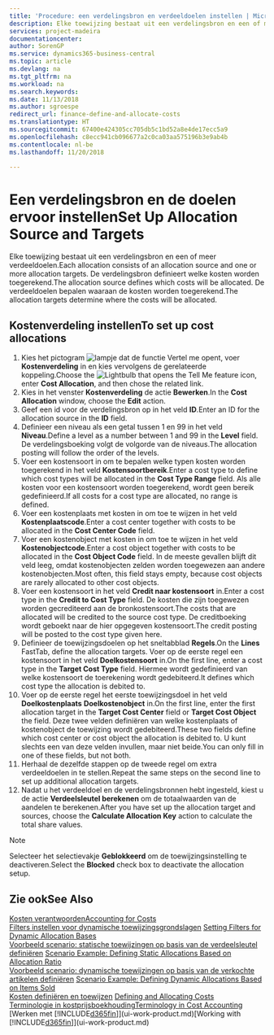 ```yaml
---
title: 'Procedure: een verdelingsbron en verdeeldoelen instellen | Microsoft Docs'
description: Elke toewijzing bestaat uit een verdelingsbron en een of meer verdeeldoelen. De verdelingsbron definieert welke kosten worden toegerekend. De verdeeldoelen bepalen waaraan de kosten worden toegerekend.
services: project-madeira
documentationcenter: 
author: SorenGP
ms.service: dynamics365-business-central
ms.topic: article
ms.devlang: na
ms.tgt_pltfrm: na
ms.workload: na
ms.search.keywords: 
ms.date: 11/13/2018
ms.author: sgroespe
redirect_url: finance-define-and-allocate-costs
ms.translationtype: HT
ms.sourcegitcommit: 67400e424305cc705db5c1bd52a8e4de17ecc5a9
ms.openlocfilehash: c8ecc941cb096677a2c0ca03aa575196b3e9ab4b
ms.contentlocale: nl-be
ms.lasthandoff: 11/20/2018

---
```

# <a name="set-up-allocation-source-and-targets"></a><span data-ttu-id="9b219-105">Een verdelingsbron en de doelen ervoor instellen</span><span class="sxs-lookup"><span data-stu-id="9b219-105">Set Up Allocation Source and Targets</span></span>
<span data-ttu-id="9b219-106">Elke toewijzing bestaat uit een verdelingsbron en een of meer verdeeldoelen.</span><span class="sxs-lookup"><span data-stu-id="9b219-106">Each allocation consists of an allocation source and one or more allocation targets.</span></span> <span data-ttu-id="9b219-107">De verdelingsbron definieert welke kosten worden toegerekend.</span><span class="sxs-lookup"><span data-stu-id="9b219-107">The allocation source defines which costs will be allocated.</span></span> <span data-ttu-id="9b219-108">De verdeeldoelen bepalen waaraan de kosten worden toegerekend.</span><span class="sxs-lookup"><span data-stu-id="9b219-108">The allocation targets determine where the costs will be allocated.</span></span>  

## <a name="to-set-up-cost-allocations"></a><span data-ttu-id="9b219-109">Kostenverdeling instellen</span><span class="sxs-lookup"><span data-stu-id="9b219-109">To set up cost allocations</span></span>  
1.  <span data-ttu-id="9b219-110">Kies het pictogram ![lampje dat de functie Vertel me opent](media/ui-search/search_small.png "Vertel me wat u wilt doen"), voer **Kostenverdeling** in en kies vervolgens de gerelateerde koppeling.</span><span class="sxs-lookup"><span data-stu-id="9b219-110">Choose the ![Lightbulb that opens the Tell Me feature](media/ui-search/search_small.png "Tell me what you want to do") icon, enter **Cost Allocation**, and then chose the related link.</span></span>  
2.  <span data-ttu-id="9b219-111">Kies in het venster **Kostenverdeling** de actie **Bewerken**.</span><span class="sxs-lookup"><span data-stu-id="9b219-111">In the **Cost Allocation** window, choose the **Edit** action.</span></span>  
3.  <span data-ttu-id="9b219-112">Geef een id voor de verdelingsbron op in het veld **ID**.</span><span class="sxs-lookup"><span data-stu-id="9b219-112">Enter an ID for the allocation source in the **ID** field.</span></span>  
4.  <span data-ttu-id="9b219-113">Definieer een niveau als een getal tussen 1 en 99 in het veld **Niveau**.</span><span class="sxs-lookup"><span data-stu-id="9b219-113">Define a level as a number between 1 and 99 in the **Level** field.</span></span> <span data-ttu-id="9b219-114">De verdelingsboeking volgt de volgorde van de niveaus.</span><span class="sxs-lookup"><span data-stu-id="9b219-114">The allocation posting will follow the order of the levels.</span></span>  
5.  <span data-ttu-id="9b219-115">Voer een kostensoort in om te bepalen welke typen kosten worden toegerekend in het veld **Kostensoortbereik**.</span><span class="sxs-lookup"><span data-stu-id="9b219-115">Enter a cost type to define which cost types will be allocated in the **Cost Type Range** field.</span></span> <span data-ttu-id="9b219-116">Als alle kosten voor een kostensoort worden toegerekend, wordt geen bereik gedefinieerd.</span><span class="sxs-lookup"><span data-stu-id="9b219-116">If all costs for a cost type are allocated, no range is defined.</span></span>  
6.  <span data-ttu-id="9b219-117">Voer een kostenplaats met kosten in om toe te wijzen in het veld **Kostenplaatscode**.</span><span class="sxs-lookup"><span data-stu-id="9b219-117">Enter a cost center together with costs to be allocated in the **Cost Center Code** field.</span></span>  
7.  <span data-ttu-id="9b219-118">Voer een kostenobject met kosten in om toe te wijzen in het veld **Kostenobjectcode**.</span><span class="sxs-lookup"><span data-stu-id="9b219-118">Enter a cost object together with costs to be allocated in the **Cost Object Code** field.</span></span> <span data-ttu-id="9b219-119">In de meeste gevallen blijft dit veld leeg, omdat kostenobjecten zelden worden toegewezen aan andere kostenobjecten.</span><span class="sxs-lookup"><span data-stu-id="9b219-119">Most often, this field stays empty, because cost objects are rarely allocated to other cost objects.</span></span>  
8.  <span data-ttu-id="9b219-120">Voer een kostensoort in het veld **Credit naar kostensoort** in.</span><span class="sxs-lookup"><span data-stu-id="9b219-120">Enter a cost type in the **Credit to Cost Type** field.</span></span> <span data-ttu-id="9b219-121">De kosten die zijn toegewezen worden gecrediteerd aan de bronkostensoort.</span><span class="sxs-lookup"><span data-stu-id="9b219-121">The costs that are allocated will be credited to the source cost type.</span></span> <span data-ttu-id="9b219-122">De creditboeking wordt geboekt naar de hier opgegeven kostensoort.</span><span class="sxs-lookup"><span data-stu-id="9b219-122">The credit posting will be posted to the cost type given here.</span></span>  
9. <span data-ttu-id="9b219-123">Definieer de toewijzingsdoelen op het sneltabblad **Regels**.</span><span class="sxs-lookup"><span data-stu-id="9b219-123">On the **Lines** FastTab, define the allocation targets.</span></span> <span data-ttu-id="9b219-124">Voer op de eerste regel een kostensoort in het veld **Doelkostensoort** in.</span><span class="sxs-lookup"><span data-stu-id="9b219-124">On the first line, enter a cost type in the **Target Cost Type** field.</span></span> <span data-ttu-id="9b219-125">Hiermee wordt gedefinieerd van welke kostensoort de toerekening wordt gedebiteerd.</span><span class="sxs-lookup"><span data-stu-id="9b219-125">It defines which cost type the allocation is debited to.</span></span>  
10. <span data-ttu-id="9b219-126">Voer op de eerste regel het eerste toewijzingsdoel in het veld **Doelkostenplaats** **Doelkostenobject** in.</span><span class="sxs-lookup"><span data-stu-id="9b219-126">On the first line, enter the first allocation target in the **Target Cost Center** field or **Target Cost Object** the field.</span></span> <span data-ttu-id="9b219-127">Deze twee velden definiëren van welke kostenplaats of kostenobject de toewijzing wordt gedebiteerd.</span><span class="sxs-lookup"><span data-stu-id="9b219-127">These two fields define which cost center or cost object the allocation is debited to.</span></span> <span data-ttu-id="9b219-128">U kunt slechts een van deze velden invullen, maar niet beide.</span><span class="sxs-lookup"><span data-stu-id="9b219-128">You can only fill in one of these fields, but not both.</span></span>  
11. <span data-ttu-id="9b219-129">Herhaal de dezelfde stappen op de tweede regel om extra verdeeldoelen in te stellen.</span><span class="sxs-lookup"><span data-stu-id="9b219-129">Repeat the same steps on the second line to set up additional allocation targets.</span></span>  
12. <span data-ttu-id="9b219-130">Nadat u het verdeeldoel en de verdelingsbronnen hebt ingesteld, kiest u de actie **Verdeelsleutel berekenen** om de totaalwaarden van de aandelen te berekenen.</span><span class="sxs-lookup"><span data-stu-id="9b219-130">After you have set up the allocation target and sources, choose the **Calculate Allocation Key** action to calculate the total share values.</span></span>  

> [!NOTE]  
>  <span data-ttu-id="9b219-131">Selecteer het selectievakje **Geblokkeerd** om de toewijzingsinstelling te deactiveren.</span><span class="sxs-lookup"><span data-stu-id="9b219-131">Select the **Blocked** check box to deactivate the allocation setup.</span></span>  

## <a name="see-also"></a><span data-ttu-id="9b219-132">Zie ook</span><span class="sxs-lookup"><span data-stu-id="9b219-132">See Also</span></span>  
[<span data-ttu-id="9b219-133">Kosten verantwoorden</span><span class="sxs-lookup"><span data-stu-id="9b219-133">Accounting for Costs</span></span>](finance-manage-cost-accounting.md)  
 <span data-ttu-id="9b219-134">[Filters instellen voor dynamische toewijzingsgrondslagen](finance-setting-filters-for-dynamic-allocation-bases.md) </span><span class="sxs-lookup"><span data-stu-id="9b219-134">[Setting Filters for Dynamic Allocation Bases](finance-setting-filters-for-dynamic-allocation-bases.md) </span></span>  
 <span data-ttu-id="9b219-135">[Voorbeeld scenario: statische toewijzingen op basis van de verdeelsleutel definiëren](finance-scenario-example-defining-static-allocations-based-on-allocation-ratio.md) </span><span class="sxs-lookup"><span data-stu-id="9b219-135">[Scenario Example: Defining Static Allocations Based on Allocation Ratio](finance-scenario-example-defining-static-allocations-based-on-allocation-ratio.md) </span></span>  
 <span data-ttu-id="9b219-136">[Voorbeeld scenario: dynamische toewijzingen op basis van de verkochte artikelen definiëren](finance-scenario-example-defining-dynamic-allocations-based-on-items-sold.md) </span><span class="sxs-lookup"><span data-stu-id="9b219-136">[Scenario Example: Defining Dynamic Allocations Based on Items Sold](finance-scenario-example-defining-dynamic-allocations-based-on-items-sold.md) </span></span>  
 <span data-ttu-id="9b219-137">[Kosten definiëren en toewijzen](finance-define-and-allocate-costs.md) </span><span class="sxs-lookup"><span data-stu-id="9b219-137">[Defining and Allocating Costs](finance-define-and-allocate-costs.md) </span></span>  
 [<span data-ttu-id="9b219-138">Terminologie in kostprijsboekhouding</span><span class="sxs-lookup"><span data-stu-id="9b219-138">Terminology in Cost Accounting</span></span>](finance-terminology-in-cost-accounting.md)  
 <span data-ttu-id="9b219-139">[Werken met [!INCLUDE[d365fin](includes/d365fin_md.md)]](ui-work-product.md)</span><span class="sxs-lookup"><span data-stu-id="9b219-139">[Working with [!INCLUDE[d365fin](includes/d365fin_md.md)]](ui-work-product.md)</span></span>

